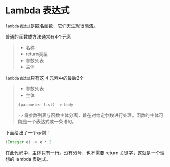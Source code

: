 # Lambda 表达式

`lambda表达式`是匿名函数，它们天生就很简洁。

普通的函数或方法通常有4个元素


>* 名称
>* return类型
>* 参数列表
>* 主体



`lambda表达式`只有这 4 元素中的最后2个

>* 参数列表
>* 主体
>
>```lambda
>(parameter list) -> body
>```
>`->` 将参数列表与函数主体分离，旨在对给定参数进行处理。函数的主体可能是一个表达式或一条语句。



下面给出了一个示例：

```java
(Integer e) -> e * 2
```

在此代码中，主体只有一行。没有分号，也不需要 return 关键字，这就是一个理想的 lambda 表达式。



